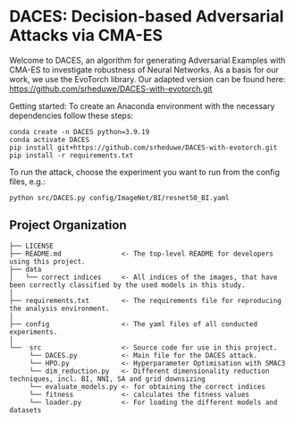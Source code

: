 DACES: Decision-based Adversarial Attacks via CMA-ES
==============================

Welcome to DACES, an algorithm for generating Adversarial Examples with CMA-ES to investigate robustness of Neural Networks. 
As a basis for our work, we use the EvoTorch library. Our adapted version can be found here: https://github.com/srheduwe/DACES-with-evotorch.git

Getting started:
To create an Anaconda environment with the necessary dependencies follow these steps:
```
conda create -n DACES python=3.9.19
conda activate DACES
pip install git+https://github.com/srheduwe/DACES-with-evotorch.git
pip install -r requirements.txt
```

To run the attack, choose the experiment you want to run from the config files, e.g.:
```
python src/DACES.py config/ImageNet/BI/resnet50_BI.yaml
```

Project Organization
------------

    ├── LICENSE
    ├── README.md               <- The top-level README for developers using this project.
    ├── data
    │   └── correct indices     <- All indices of the images, that have been correctly classified by the used models in this study.
    │
    ├── requirements.txt        <- The requirements file for reproducing the analysis environment.
    │
    ├── config                  <- The yaml files of all conducted experiments.
    │
    └──  src                    <- Source code for use in this project.
         └── DACES.py           <- Main file for the DACES attack.
         └── HPO.py             <- Hyperparameter Optimisation with SMAC3
         └── dim_reduction.py   <- Different dimensionality reduction techniques, incl. BI, NNI, SA and grid downsizing
         └── evaluate_models.py <- for obtaining the correct indices
         └── fitness            <- calculates the fitness values
         └── loader.py          <- For loading the different models and datasets
